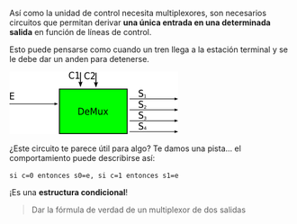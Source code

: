 Así como la unidad de control necesita multiplexores, son necesarios circuitos que permitan derivar **una única entrada en una determinada salida** en función de líneas de control. 

Esto puede pensarse como cuando un tren llega a la estación terminal y se le debe dar un anden para detenerse.

![caja negra demux](https://github.com/Orga-UNQ/mumuki-guia-bajo-nivel-logica-digital/blob/master/assets/demux.png?raw=true "Demultiplexor")


¿Este circuito te parece útil para algo? Te damos una pista... el comportamiento puede describirse así:

```
si c=0 entonces s0=e, si c=1 entonces s1=e
```

¡Es una **estructura condicional**!

> Dar la fórmula de verdad de un multiplexor de dos salidas